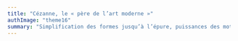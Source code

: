 ```yaml
---
title: "Cézanne, le « père de l’art moderne »"
authImage: "theme16"
summary: "Simplification des formes jusqu’à l’épure, puissances des motifs, Cézanne renverse la peinture, la libère, est considéré de son vivant comme « le précurseur d’un autre art ». Venez suivre les pas du maître."
---
```

